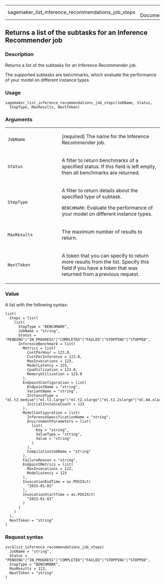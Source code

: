 <table style="width: 100%;">
<tbody>
<tr class="odd">
<td>sagemaker_list_inference_recommendations_job_steps</td>
<td style="text-align: right;">R Documentation</td>
</tr>
</tbody>
</table>

## Returns a list of the subtasks for an Inference Recommender job

### Description

Returns a list of the subtasks for an Inference Recommender job.

The supported subtasks are benchmarks, which evaluate the performance of
your model on different instance types.

### Usage

    sagemaker_list_inference_recommendations_job_steps(JobName, Status,
      StepType, MaxResults, NextToken)

### Arguments

<table>
<colgroup>
<col style="width: 35%" />
<col style="width: 65%" />
</colgroup>
<tbody>
<tr class="odd">
<td><code
id="sagemaker_list_inference_recommendations_job_steps_:_JobName">JobName</code></td>
<td><p>[required] The name for the Inference Recommender job.</p></td>
</tr>
<tr class="even">
<td><code
id="sagemaker_list_inference_recommendations_job_steps_:_Status">Status</code></td>
<td><p>A filter to return benchmarks of a specified status. If this
field is left empty, then all benchmarks are returned.</p></td>
</tr>
<tr class="odd">
<td><code
id="sagemaker_list_inference_recommendations_job_steps_:_StepType">StepType</code></td>
<td><p>A filter to return details about the specified type of
subtask.</p>
<p><code>BENCHMARK</code>: Evaluate the performance of your model on
different instance types.</p></td>
</tr>
<tr class="even">
<td><code
id="sagemaker_list_inference_recommendations_job_steps_:_MaxResults">MaxResults</code></td>
<td><p>The maximum number of results to return.</p></td>
</tr>
<tr class="odd">
<td><code
id="sagemaker_list_inference_recommendations_job_steps_:_NextToken">NextToken</code></td>
<td><p>A token that you can specify to return more results from the
list. Specify this field if you have a token that was returned from a
previous request.</p></td>
</tr>
</tbody>
</table>

### Value

A list with the following syntax:

    list(
      Steps = list(
        list(
          StepType = "BENCHMARK",
          JobName = "string",
          Status = "PENDING"|"IN_PROGRESS"|"COMPLETED"|"FAILED"|"STOPPING"|"STOPPED",
          InferenceBenchmark = list(
            Metrics = list(
              CostPerHour = 123.0,
              CostPerInference = 123.0,
              MaxInvocations = 123,
              ModelLatency = 123,
              CpuUtilization = 123.0,
              MemoryUtilization = 123.0
            ),
            EndpointConfiguration = list(
              EndpointName = "string",
              VariantName = "string",
              InstanceType = "ml.t2.medium"|"ml.t2.large"|"ml.t2.xlarge"|"ml.t2.2xlarge"|"ml.m4.xlarge"|"ml.m4.2xlarge"|"ml.m4.4xlarge"|"ml.m4.10xlarge"|"ml.m4.16xlarge"|"ml.m5.large"|"ml.m5.xlarge"|"ml.m5.2xlarge"|"ml.m5.4xlarge"|"ml.m5.12xlarge"|"ml.m5.24xlarge"|"ml.m5d.large"|"ml.m5d.xlarge"|"ml.m5d.2xlarge"|"ml.m5d.4xlarge"|"ml.m5d.12xlarge"|"ml.m5d.24xlarge"|"ml.c4.large"|"ml.c4.xlarge"|"ml.c4.2xlarge"|"ml.c4.4xlarge"|"ml.c4.8xlarge"|"ml.p2.xlarge"|"ml.p2.8xlarge"|"ml.p2.16xlarge"|"ml.p3.2xlarge"|"ml.p3.8xlarge"|"ml.p3.16xlarge"|"ml.c5.large"|"ml.c5.xlarge"|"ml.c5.2xlarge"|"ml.c5.4xlarge"|"ml.c5.9xlarge"|"ml.c5.18xlarge"|"ml.c5d.large"|"ml.c5d.xlarge"|"ml.c5d.2xlarge"|"ml.c5d.4xlarge"|"ml.c5d.9xlarge"|"ml.c5d.18xlarge"|"ml.g4dn.xlarge"|"ml.g4dn.2xlarge"|"ml.g4dn.4xlarge"|"ml.g4dn.8xlarge"|"ml.g4dn.12xlarge"|"ml.g4dn.16xlarge"|"ml.r5.large"|"ml.r5.xlarge"|"ml.r5.2xlarge"|"ml.r5.4xlarge"|"ml.r5.12xlarge"|"ml.r5.24xlarge"|"ml.r5d.large"|"ml.r5d.xlarge"|"ml.r5d.2xlarge"|"ml.r5d.4xlarge"|"ml.r5d.12xlarge"|"ml.r5d.24xlarge"|"ml.inf1.xlarge"|"ml.inf1.2xlarge"|"ml.inf1.6xlarge"|"ml.inf1.24xlarge"|"ml.c6i.large"|"ml.c6i.xlarge"|"ml.c6i.2xlarge"|"ml.c6i.4xlarge"|"ml.c6i.8xlarge"|"ml.c6i.12xlarge"|"ml.c6i.16xlarge"|"ml.c6i.24xlarge"|"ml.c6i.32xlarge"|"ml.g5.xlarge"|"ml.g5.2xlarge"|"ml.g5.4xlarge"|"ml.g5.8xlarge"|"ml.g5.12xlarge"|"ml.g5.16xlarge"|"ml.g5.24xlarge"|"ml.g5.48xlarge"|"ml.p4d.24xlarge"|"ml.c7g.large"|"ml.c7g.xlarge"|"ml.c7g.2xlarge"|"ml.c7g.4xlarge"|"ml.c7g.8xlarge"|"ml.c7g.12xlarge"|"ml.c7g.16xlarge"|"ml.m6g.large"|"ml.m6g.xlarge"|"ml.m6g.2xlarge"|"ml.m6g.4xlarge"|"ml.m6g.8xlarge"|"ml.m6g.12xlarge"|"ml.m6g.16xlarge"|"ml.m6gd.large"|"ml.m6gd.xlarge"|"ml.m6gd.2xlarge"|"ml.m6gd.4xlarge"|"ml.m6gd.8xlarge"|"ml.m6gd.12xlarge"|"ml.m6gd.16xlarge"|"ml.c6g.large"|"ml.c6g.xlarge"|"ml.c6g.2xlarge"|"ml.c6g.4xlarge"|"ml.c6g.8xlarge"|"ml.c6g.12xlarge"|"ml.c6g.16xlarge"|"ml.c6gd.large"|"ml.c6gd.xlarge"|"ml.c6gd.2xlarge"|"ml.c6gd.4xlarge"|"ml.c6gd.8xlarge"|"ml.c6gd.12xlarge"|"ml.c6gd.16xlarge"|"ml.c6gn.large"|"ml.c6gn.xlarge"|"ml.c6gn.2xlarge"|"ml.c6gn.4xlarge"|"ml.c6gn.8xlarge"|"ml.c6gn.12xlarge"|"ml.c6gn.16xlarge"|"ml.r6g.large"|"ml.r6g.xlarge"|"ml.r6g.2xlarge"|"ml.r6g.4xlarge"|"ml.r6g.8xlarge"|"ml.r6g.12xlarge"|"ml.r6g.16xlarge"|"ml.r6gd.large"|"ml.r6gd.xlarge"|"ml.r6gd.2xlarge"|"ml.r6gd.4xlarge"|"ml.r6gd.8xlarge"|"ml.r6gd.12xlarge"|"ml.r6gd.16xlarge"|"ml.p4de.24xlarge"|"ml.trn1.2xlarge"|"ml.trn1.32xlarge"|"ml.inf2.xlarge"|"ml.inf2.8xlarge"|"ml.inf2.24xlarge"|"ml.inf2.48xlarge",
              InitialInstanceCount = 123
            ),
            ModelConfiguration = list(
              InferenceSpecificationName = "string",
              EnvironmentParameters = list(
                list(
                  Key = "string",
                  ValueType = "string",
                  Value = "string"
                )
              ),
              CompilationJobName = "string"
            ),
            FailureReason = "string",
            EndpointMetrics = list(
              MaxInvocations = 123,
              ModelLatency = 123
            ),
            InvocationEndTime = as.POSIXct(
              "2015-01-01"
            ),
            InvocationStartTime = as.POSIXct(
              "2015-01-01"
            )
          )
        )
      ),
      NextToken = "string"
    )

### Request syntax

    svc$list_inference_recommendations_job_steps(
      JobName = "string",
      Status = "PENDING"|"IN_PROGRESS"|"COMPLETED"|"FAILED"|"STOPPING"|"STOPPED",
      StepType = "BENCHMARK",
      MaxResults = 123,
      NextToken = "string"
    )
